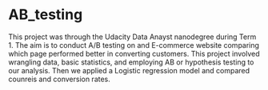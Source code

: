 # AB_testing
This project was through the Udacity Data Anayst nanodegree during Term 1.  The aim is to conduct A/B testing on and E-commerce website comparing which page performed better in converting customers. This project involved wrangling data, basic statistics, and employing AB or hypothesis testing to our analysis.  Then we applied a Logistic regression model and compared counreis and conversion rates. 
